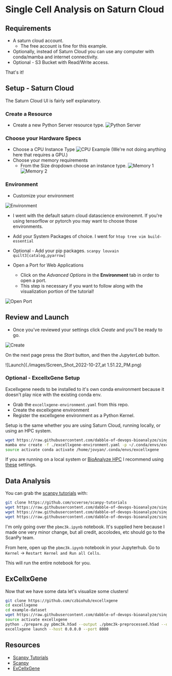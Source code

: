# Single Cell Analysis on Saturn Cloud

## Requirements

* A saturn cloud account. 
    * The free account is fine for this example.
* Optionally, instead of Saturn Cloud you can use any computer with conda/mamba and internet connectivity.
* Optional - S3 Bucket with Read/Write access.

That's it!

## Setup - Saturn Cloud

The Saturn Cloud UI is fairly self explanatory. 

### Create a Resource

* Create a new Python Server resource type.
![Python Server](./images/Screen_Shot_2022-10-27_at_1.47.08_PM.png)

### Choose your Hardware Specs

* Choose a CPU Instance Type
 ![CPU Example](./images/Screen_Shot_2022-10-27_at_1.37.26_PM.png)
   (We're not doing anything here that requires a GPU.)
* Choose your memory requirements
  * From the Size dropdown choose an instance type.
![Memory 1](./images/Screen_Shot_2022-10-27_at_1.47.47_PM.png)
![Memory 2](./images/Screen_Shot_2022-10-27_at_1.47.59_PM.png)

### Environment

* Customize your environment

![Environment](images/Screen_Shot_2022-10-27_at_1.38.20_PM.png)

  * I went with the default saturn cloud datascience environemnt. If you're using tensorflow or pytorch you may want to choose those environments.
* Add your System Packages of choice. I went for `htop tree vim build-essential`
* Optional - Add your pip packages. `scanpy louvain quilt3[catalog,pyarrow]`

* Open a Port for Web Applications
    * Click on the *Advanced Options* in the **Environment** tab in order to open a port.
    * This step is necessary if you want to follow along with the visualization portion of the tutorial!
  
![Open Port](./images/Screen_Shot_2022-10-27_at_1.38.31_PM.png)

## Review and Launch

* Once you've reviewed your settings click *Create* and you'll be ready to go.

![Create](./images/Screen_Shot_2022-10-27_at_1.49.54_PM.png)

On the next page press the *Start* button, and then the *JupyterLab* button.

![Launch](./images/Screen_Shot_2022-10-27_at 1.51.22_PM.png)

### Optional - ExcellxGene Setup

Excellxgene needs to be installed to it's own conda environment because it doesn't play nice with the existing conda env.

* Grab the `excellxgene-environment.yaml` from this repo.
* Create the excellxgene environment
* Register the excellxgene environment as a Python Kernel.

Setup is the same whether you are using Saturn Cloud, running locally, or using an HPC system.

```bash
wget https://raw.githubusercontent.com/dabble-of-devops-bioanalyze/single-cell-saturn-cloud/main/excellxgene-environment.yaml
mamba env create -f ./excellxgene-environment.yaml -p ~/.conda/envs/excellxgene
source activate conda activate /home/jovyan/.conda/envs/excellxgene
```

If you are running on a local system or [BioAnalyze HPC](https://hpc.bioanalyze.io) I recommend using [these](https://hpc.bioanalyze.io/software/install-software.html) settings.

## Data Analysis

You can grab the [scanpy tutorials](https://github.com/scverse/scanpy-tutorials) with:

```bash
git clone https://github.com/scverse/scanpy-tutorials
wget https://raw.githubusercontent.com/dabble-of-devops-bioanalyze/single-cell-saturn-cloud/main/excellxgene-environment.yaml
wget https://raw.githubusercontent.com/dabble-of-devops-bioanalyze/single-cell-saturn-cloud/main/prepare.py
wget https://raw.githubusercontent.com/dabble-of-devops-bioanalyze/single-cell-saturn-cloud/main/pbmc3k.ipynb
```

I'm only going over the `pbmc3k.ipynb` notebook. It's supplied here because I made one very minor change, but all credit, accolodes, etc should go to the ScanPy team.

From here, open up the `pbmc3k.ipynb` notebook in your Jupyterhub. Go to `Kernel` -> `Restart Kernel and Run all Cells`.

This will run the entire notebook for you.

## ExCellxGene

Now that we have some data let's visualize some clusters!

```bash
git clone https://github.com/czbiohub/excellxgene
cd excellxgene
cd example-dataset 
wget https://raw.githubusercontent.com/dabble-of-devops-bioanalyze/single-cell-saturn-cloud/main/prepare.py
source activate excellxgene
python ./prepare.py pbmc3k.h5ad --output ./pbmc3k-preprocessed.h5ad --overwrite
excellxgene launch --host 0.0.0.0 --port 8000
```

## Resources
* [Scanpy Tutorials](https://github.com/scverse/scanpy-tutorials)
* [Scanpy](https://scanpy.readthedocs.io/)
* [ExCellxGene](https://github.com/czbiohub/excellxgene)
